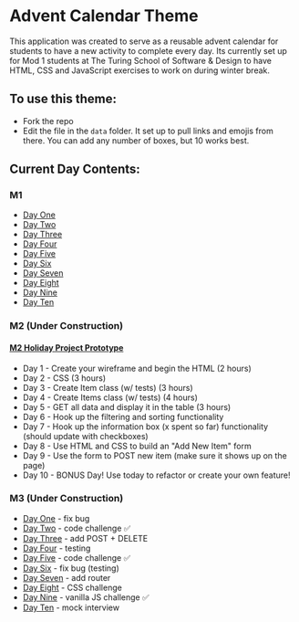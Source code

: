 # Advent Calendar Theme

This application was created to serve as a reusable advent calendar for students to have a new activity to complete every day. Its currently set up for Mod 1 students at The Turing School of Software & Design to have HTML, CSS and JavaScript exercises to work on during winter break. 

## To use this theme:
* Fork the repo
* Edit the file in the `data` folder. It set up to pull links and emojis from there. You can add any number of boxes, but 10 works best. 

## Current Day Contents:
### M1
* [Day One](https://repl.it/@HannahHudson1/AdventDay1#index.js)
* [Day Two](https://codepen.io/hannahhch/pen/OJXGpxJ)
* [Day Three](https://github.com/turingschool-examples/ski-lift)
* [Day Four](https://github.com/turingschool-examples/cookie-comp)
* [Day Five](https://repl.it/@HannahHudson1/Advent5#index.js)
* [Day Six](https://codepen.io/hannahhch/pen/QWEPeKb)
* [Day Seven](https://codepen.io/hannahhch/pen/mdEYqjX)
* [Day Eight](https://repl.it/@HannahHudson1/Advent8)
* [Day Nine](https://github.com/turingschool-examples/do-you-wanna-build-a-snowman)
* [Day Ten](https://github.com/turingschool-examples/winter-mad-libs)

### M2 (Under Construction)
#### [M2 Holiday Project Prototype](https://github.com/hannahhch/mod-two-holiday-project/tree/main)
* Day 1 - Create your wireframe and begin the HTML (2 hours)
* Day 2 - CSS (3 hours)
* Day 3 - Create Item class (w/ tests) (3 hours)
* Day 4 - Create Items class (w/ tests) (4 hours) 
* Day 5 - GET all data and display it in the table (3 hours) 
* Day 6 - Hook up the filtering and sorting functionality 
* Day 7 - Hook up the information box (x spent so far) functionality (should update with checkboxes)
* Day 8 - Use HTML and CSS to build an "Add New Item" form 
* Day 9 - Use the form to POST new item (make sure it shows up on the page)
* Day 10 - BONUS Day! Use today to refactor or create your own feature!

### M3 (Under Construction)
* [Day One]() - fix bug
* [Day Two](https://replit.com/@kaylaewood/adventday2) - code challenge ✅
* [Day Three]() - add POST + DELETE
* [Day Four]() - testing
* [Day Five](https://replit.com/@kaylaewood/adventday5) - code challenge ✅
* [Day Six]() - fix bug (testing)
* [Day Seven]() - add router
* [Day Eight]() - CSS challenge
* [Day Nine](https://gist.github.com/kaylagordon/7d22b19c73e2bddfa6260c94f81ce26d) - vanilla JS challenge ✅
* [Day Ten]() - mock interview
